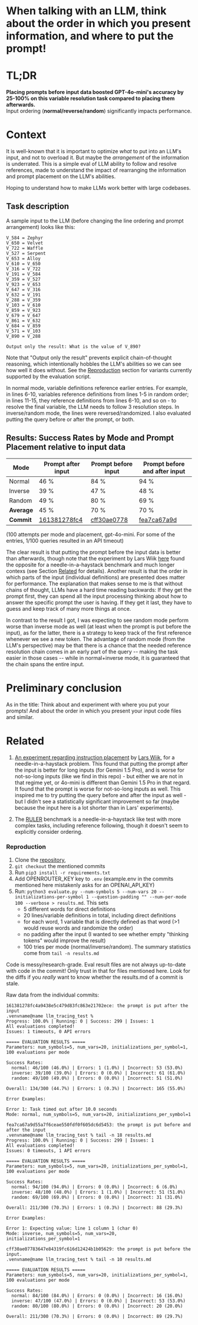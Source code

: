 # When talking with an LLM, think about the order in which you present information, and where to put the prompt!
# TL;DR
**Placing prompts before input data boosted GPT-4o-mini's accuracy by 25-100% on this variable resolution task compared to placing them afterwards.**  
Input ordering (**normal/reverse/random**) significantly impacts performance.

# Context
It is well-known that it is important to optimize _what_ to put into an LLM's input, and not to overload it. But maybe the _arrangement_ of the information is underrated.
This is a simple eval of LLM ability to follow and resolve references, made to understand the impact of rearranging the information and prompt placement on the LLM's abilities.

Hoping to understand how to make LLMs work better with large codebases.

## Task description
A sample input to the LLM (before changing the line ordering and prompt arrangement) looks like this:
```
V_584 = Zephyr
V_650 = Velvet
V_722 = Waffle
V_527 = Serpent
V_653 = Alloy
V_610 = V_650
V_316 = V_722
V_191 = V_584
V_359 = V_527
V_923 = V_653
V_647 = V_316
V_632 = V_191
V_288 = V_359
V_103 = V_610
V_859 = V_923
V_679 = V_647
V_861 = V_632
V_684 = V_859
V_571 = V_103
V_890 = V_288

Output only the result: What is the value of V_890?
```
Note that "Output only the result" prevents explicit chain-of-thought reasoning, which intentionally hobbles the LLM's abilities so we can see how well it does without. See the [Reproduction](#reproduction) section for variants currently supported by the evaluation script.

In normal mode, variable definitions reference earlier entries. For example, in lines 6-10, variables reference definitions from lines 1-5 in random order; in lines 11-15, they reference definitions from lines 6-10, and so on - to resolve the final variable, the LLM needs to follow 3 resolution steps. In inverse/random mode, the lines were reversed/randomized. I also evaluated putting the query before or after the prompt, or both. 

## Results: Success Rates by Mode and Prompt Placement relative to input data
| Mode | Prompt after input | Prompt before input | Prompt before and after input |
|------|------------------|-------------------|------------------------|
| Normal | 46 % | 84 % | 94 % |
| Inverse | 39 % | 47 % | 48 % |
| Random | 49 % | 80 % | 69 % |
| **Average** | 45 % | 70 % | 70 % |
| **Commit** | [161381278fc4](https://github.com/L3Gaunt/llm_tracing_test/commit/161381278fc4a9438e5c479d83fc863e21702ece) | [cff30ae0778](https://github.com/L3Gaunt/llm_tracing_test/commit/cff30ae07783647e84319fc616d12424b1b05629) | [fea7ca67a9d](https://github.com/L3Gaunt/llm_tracing_test/commit/fea7ca67a9d55a7f6ceae550fdf0f605dc6d5453) |

(100 attempts per mode and placement, gpt-4o-mini. For some of the entries, 1/100 queries resulted in an API timeout)


The clear result is that putting the prompt before the input data is better than afterwards, though note that the experiment by Lars Wiik [here][wiik-exp] found the opposite for a needle-in-a-haystack benchmark and much longer contexs (see Section [Related](#related) for details). Another result is that the order in which parts of the input (individual definitions) are presented does matter for performance.
The explanation that makes sense to me is that without chains of thought, LLMs have a hard time reading backwards: If they get the prompt first, they can spend all the input processing thinking about how to answer the specific prompt the user is having. If they get it last, they have to guess and keep track of many more things at once.

In contrast to the result I got, I was expecting to see random mode perform worse than inverse mode as well (at least when the prompt is put before the input), as for the latter, there is a strategy to keep track of the first reference whenever we see a new token. The advantage of random mode (from the LLM's perspective) may be that there is a chance that the needed reference resolution chain comes in an early part of the query -- making the task easier in those cases -- while in normal+inverse mode, it is guaranteed that the chain spans the entire input.

# Preliminary conclusion
As in the title: Think about and experiment with where you put your prompts! And about the order in which you present your input code files and similar.

# Related
1. [An experiment regarding instruction placement][wiik-exp] by [Lars Wiik][wiik-gh], for a needle-in-a-haystack problem. This found that putting the prompt after the input is better for long inputs (for Gemini 1.5 Pro), and is worse for not-so-long inputs (like we find in this repo) - but either we are not in that regime yet, or 4o-mini is different than Gemini 1.5 Pro in that regard. It found that the prompt is worse for not-so-long inputs as well. This inspired me to try putting the query before and after the input as well - but I didn't see a statistically significant improvement so far (maybe because the input here is a lot shorter than in Lars' experiments).

[wiik-exp]: https://archive.is/cLoNp
[wiik-gh]: https://github.com/LarsChrWiik

2. The [RULER](https://github.com/NVIDIA/RULER) benchmark is a needle-in-a-haystack like test with more complex tasks, including reference following, though it doesn't seem to explicitly consider ordering.

### Reproduction
1. Clone the [repository](https://github.com/L3Gaunt/llm_tracing_test),
2. `git checkout` the mentioned commits
3. Run `pip3 install -r requirements.txt`
4. Add OPENROUTER_KEY key to `.env` (example.env in the commits mentioned here mistakenly asks for an OPENAI_API_KEY)
5. Run: `python3 evaluate.py --num-symbols 5 --num-vars 20 --initializations-per-symbol 1 --question-padding "" --num-per-mode 100 --verbose > results.md`. This sets
    - 5 different words for direct definitions
    - 20 lines/variable definitions in total, including direct definitions
    - for each word, 1 variable that is directly defined as that word (>1 would reuse words and randomize the order)
    - no padding after the input (I wanted to see whether empty "thinking tokens" would improve the result)
    - 100 tries per mode (normal/inverse/random). The summary statistics come from `tail -n results.md`

Code is messy/research-grade. Eval result files are not always up-to-date with code in the commit! Only trust in that for files mentioned here. Look for the diffs if you _really_ want to know whether the results.md of a commit is stale.

Raw data from the individual commits:
```
161381278fc4a9438e5c479d83fc863e21702ece: the prompt is put after the input
.venvname@name llm_tracing_test % 
Progress: 100.0% | Running: 0 | Success: 299 | Issues: 1
All evaluations completed!
Issues: 1 timeouts, 0 API errors

===== EVALUATION RESULTS =====
Parameters: num_symbols=5, num_vars=20, initializations_per_symbol=1, 100 evaluations per mode

Success Rates:
  normal: 46/100 (46.0%) | Errors: 1 (1.0%) | Incorrect: 53 (53.0%)
  inverse: 39/100 (39.0%) | Errors: 0 (0.0%) | Incorrect: 61 (61.0%)
  random: 49/100 (49.0%) | Errors: 0 (0.0%) | Incorrect: 51 (51.0%)

Overall: 134/300 (44.7%) | Errors: 1 (0.3%) | Incorrect: 165 (55.0%)

Error Examples:

Error 1: Task timed out after 10.0 seconds
Mode: normal, num_symbols=5, num_vars=20, initializations_per_symbol=1

fea7ca67a9d55a7f6ceae550fdf0f605dc6d5453: the prompt is put before and after the input
.venvname@name llm_tracing_test % tail -n 18 results.md                                
Progress: 100.0% | Running: 0 | Success: 299 | Issues: 1
All evaluations completed!
Issues: 0 timeouts, 1 API errors

===== EVALUATION RESULTS =====
Parameters: num_symbols=5, num_vars=20, initializations_per_symbol=1, 100 evaluations per mode

Success Rates:
  normal: 94/100 (94.0%) | Errors: 0 (0.0%) | Incorrect: 6 (6.0%)
  inverse: 48/100 (48.0%) | Errors: 1 (1.0%) | Incorrect: 51 (51.0%)
  random: 69/100 (69.0%) | Errors: 0 (0.0%) | Incorrect: 31 (31.0%)

Overall: 211/300 (70.3%) | Errors: 1 (0.3%) | Incorrect: 88 (29.3%)

Error Examples:

Error 1: Expecting value: line 1 column 1 (char 0)
Mode: inverse, num_symbols=5, num_vars=20, initializations_per_symbol=1

cff30ae07783647e84319fc616d12424b1b05629: the prompt is put before the input.
.venvname@name llm_tracing_test % tail -n 10 results.md

===== EVALUATION RESULTS =====
Parameters: num_symbols=5, num_vars=20, initializations_per_symbol=1, 100 evaluations per mode

Success Rates:
  normal: 84/100 (84.0%) | Errors: 0 (0.0%) | Incorrect: 16 (16.0%)
  inverse: 47/100 (47.0%) | Errors: 0 (0.0%) | Incorrect: 53 (53.0%)
  random: 80/100 (80.0%) | Errors: 0 (0.0%) | Incorrect: 20 (20.0%)

Overall: 211/300 (70.3%) | Errors: 0 (0.0%) | Incorrect: 89 (29.7%)
```
